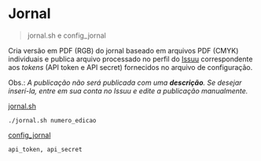 # Jornal

> jornal.sh e config_jornal

Cria versão em PDF (RGB) do jornal baseado em arquivos PDF (CMYK) individuais e publica arquivo processado no perfil do [Issuu](http://issuu.com) correspondente aos *tokens* (API token e API secret) fornecidos no arquivo de configuração.

Obs.: *A publicação não será publicada com uma **descrição**. Se desejar inserí-la, entre em sua conta no Issuu e edite a publicação manualmente.*


[jornal.sh](https://raw.githubusercontent.com/GrupoMauaRegiao/shell/master/jornal.sh)

```
./jornal.sh numero_edicao
```

[config_jornal](https://raw.githubusercontent.com/GrupoMauaRegiao/shell/master/config_jornal)

```
api_token, api_secret
```
